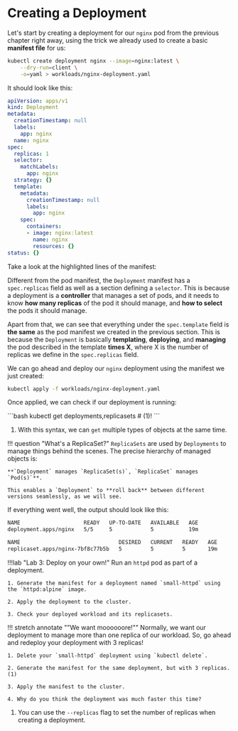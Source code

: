 # Creating a Deployment

Let's start by creating a deployment for our `nginx` pod from the previous chapter right away, using the trick we already used to create a basic **manifest file** for us:

```bash
kubectl create deployment nginx --image=nginx:latest \
    --dry-run=client \
    -o=yaml > workloads/nginx-deployment.yaml
```

It should look like this:

``` yaml hl_lines="9-12 14-23"
apiVersion: apps/v1
kind: Deployment
metadata:
  creationTimestamp: null
  labels:
    app: nginx
  name: nginx
spec:
  replicas: 1
  selector:
    matchLabels:
      app: nginx
  strategy: {}
  template:
    metadata:
      creationTimestamp: null
      labels:
        app: nginx
    spec:
      containers:
      - image: nginx:latest
        name: nginx
        resources: {}
status: {}
```

Take a look at the highlighted lines of the manifest:

Different from the pod manifest, the `Deployment` manifest has a `spec.replicas` field as well as a section defining a `selector`. This is because a deployment is a **controller** that manages a set of pods, and it needs to know **how many replicas** of the pod it should manage, and **how to select** the pods it should manage.

Apart from that, we can see that everything under the `spec.template` field is **the same** as the pod manifest we created in the previous section. This is because the `Deployment` is basically **templating**, **deploying**, and **managing** the pod described in the template **times X**, where X is the number of replicas we define in the `spec.replicas` field.

We can go ahead and deploy our `nginx` deployment using the manifest we just created:

```bash
kubectl apply -f workloads/nginx-deployment.yaml
```

Once applied, we can check if our deployment is running:

<div class="annotate" markdown>
```bash
kubectl get deployments,replicasets # (1)!
```
</div>

1.  With this syntax, we can `get` multiple types of objects at the same time.

!!! question "What's a ReplicaSet?"
    `ReplicaSets` are used by `Deployments` to manage things behind the scenes. The precise hierarchy of managed objects is:
    
    **`Deployment` manages `ReplicaSet(s)`, `ReplicaSet` manages `Pod(s)`**.

    This enables a `Deployment` to **roll back** between different versions seamlessly, as we will see.


If everything went well, the output should look like this:

```bash
NAME                    READY   UP-TO-DATE   AVAILABLE   AGE
deployment.apps/nginx   5/5     5            5           19m

NAME                               DESIRED   CURRENT   READY   AGE
replicaset.apps/nginx-7bf8c77b5b   5         5         5       19m
```

!!!lab "Lab 3: Deploy on your own!"
    Run an `httpd` pod as part of a deployment.

    1. Generate the manifest for a deployment named `small-httpd` using the `httpd:alpine` image.

    2. Apply the deployment to the cluster.

    3. Check your deployed workload and its replicasets.

!!! stretch annotate ""We want moooooore!""
    Normally, we want our deployment to manage more than one replica of our workload. So, go ahead and redeploy your deployment with 3 replicas!

    1. Delete your `small-httpd` deployment using `kubectl delete`.

    2. Generate the manifest for the same deployment, but with 3 replicas. (1)

    3. Apply the manifest to the cluster.

    4. Why do you think the deployment was much faster this time?

1.  You can use the `--replicas` flag to set the number of replicas when creating a deployment.
